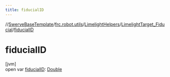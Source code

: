 ```yaml
---
title: fiducialID
---
```

//[SwerveBaseTemplate](../../../../index.html)/[frc.robot.utils](../../index.html)/[LimelightHelpers](../index.html)/[LimelightTarget_Fiducial](index.html)/[fiducialID](fiducial-i-d.html)



# fiducialID



[jvm]\
open var [fiducialID](fiducial-i-d.html): [Double](https://kotlinlang.org/api/latest/jvm/stdlib/kotlin/-double/index.html)





